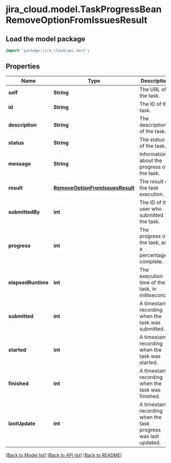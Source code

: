 # jira_cloud.model.TaskProgressBeanRemoveOptionFromIssuesResult

## Load the model package
```dart
import 'package:jira_cloud/api.dart';
```

## Properties
Name | Type | Description | Notes
------------ | ------------- | ------------- | -------------
**self** | **String** | The URL of the task. | [default to null]
**id** | **String** | The ID of the task. | [default to null]
**description** | **String** | The description of the task. | [optional] [default to null]
**status** | **String** | The status of the task. | [default to null]
**message** | **String** | Information about the progress of the task. | [optional] [default to null]
**result** | [**RemoveOptionFromIssuesResult**](RemoveOptionFromIssuesResult.md) | The result of the task execution. | [optional] [default to null]
**submittedBy** | **int** | The ID of the user who submitted the task. | [default to null]
**progress** | **int** | The progress of the task, as a percentage complete. | [default to null]
**elapsedRuntime** | **int** | The execution time of the task, in milliseconds. | [default to null]
**submitted** | **int** | A timestamp recording when the task was submitted. | [default to null]
**started** | **int** | A timestamp recording when the task was started. | [optional] [default to null]
**finished** | **int** | A timestamp recording when the task was finished. | [optional] [default to null]
**lastUpdate** | **int** | A timestamp recording when the task progress was last updated. | [default to null]

[[Back to Model list]](../README.md#documentation-for-models) [[Back to API list]](../README.md#documentation-for-api-endpoints) [[Back to README]](../README.md)


